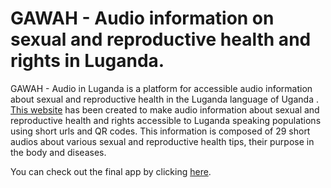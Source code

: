 # GAWAH - Audio information on sexual and reproductive health and rights in Luganda.  

GAWAH - Audio in Luganda is a platform for accessible audio information about sexual and reproductive health in the Luganda language of Uganda . [This website](https://srhrinluganda.netlify.app/) has been created to make audio information about sexual and reproductive health and rights accessible to Luganda speaking populations using short urls and QR codes.
This information is composed of 29 short audios about various sexual and reproductive health tips, their purpose in the body and diseases.

You can check out the final app by clicking [here](https://srhrinluganda.netlify.app/). 
